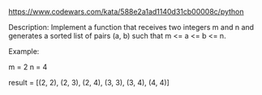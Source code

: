 https://www.codewars.com/kata/588e2a1ad1140d31cb00008c/python

Description:
Implement a function that receives two integers m and n and generates a sorted list of pairs (a, b) such that m <= a <= b <= n.

Example:

m = 2
n = 4

result = [(2, 2), (2, 3), (2, 4), (3, 3), (3, 4), (4, 4)]